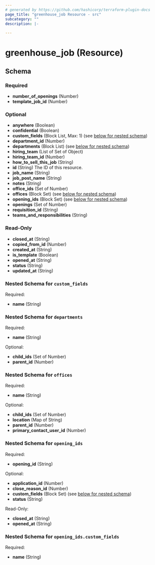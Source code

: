 ```yaml
---
# generated by https://github.com/hashicorp/terraform-plugin-docs
page_title: "greenhouse_job Resource - src"
subcategory: ""
description: |-
  
---
```


# greenhouse_job (Resource)





<!-- schema generated by tfplugindocs -->
## Schema

### Required

- **number_of_openings** (Number)
- **template_job_id** (Number)

### Optional

- **anywhere** (Boolean)
- **confidential** (Boolean)
- **custom_fields** (Block List, Max: 1) (see [below for nested schema](#nestedblock--custom_fields))
- **department_id** (Number)
- **departments** (Block List) (see [below for nested schema](#nestedblock--departments))
- **hiring_team** (List of Set of Object)
- **hiring_team_id** (Number)
- **how_to_sell_this_job** (String)
- **id** (String) The ID of this resource.
- **job_name** (String)
- **job_post_name** (String)
- **notes** (String)
- **office_ids** (Set of Number)
- **offices** (Block Set) (see [below for nested schema](#nestedblock--offices))
- **opening_ids** (Block Set) (see [below for nested schema](#nestedblock--opening_ids))
- **openings** (Set of Number)
- **requisition_id** (String)
- **teams_and_responsibilities** (String)

### Read-Only

- **closed_at** (String)
- **copied_from_id** (Number)
- **created_at** (String)
- **is_template** (Boolean)
- **opened_at** (String)
- **status** (String)
- **updated_at** (String)

<a id="nestedblock--custom_fields"></a>
### Nested Schema for `custom_fields`

Required:

- **name** (String)


<a id="nestedblock--departments"></a>
### Nested Schema for `departments`

Required:

- **name** (String)

Optional:

- **child_ids** (Set of Number)
- **parent_id** (Number)


<a id="nestedblock--offices"></a>
### Nested Schema for `offices`

Required:

- **name** (String)

Optional:

- **child_ids** (Set of Number)
- **location** (Map of String)
- **parent_id** (Number)
- **primary_contact_user_id** (Number)


<a id="nestedblock--opening_ids"></a>
### Nested Schema for `opening_ids`

Required:

- **opening_id** (String)

Optional:

- **application_id** (Number)
- **close_reason_id** (Number)
- **custom_fields** (Block Set) (see [below for nested schema](#nestedblock--opening_ids--custom_fields))
- **status** (String)

Read-Only:

- **closed_at** (String)
- **opened_at** (String)

<a id="nestedblock--opening_ids--custom_fields"></a>
### Nested Schema for `opening_ids.custom_fields`

Required:

- **name** (String)


